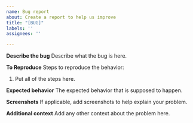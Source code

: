```yaml
---
name: Bug report
about: Create a report to help us improve
title: "[BUG]"
labels: ''
assignees: ''

---
```


**Describe the bug**
Describe what the bug is here.

**To Reproduce**
Steps to reproduce the behavior:
1. Put all of the steps here.

**Expected behavior**
The expected behavior that is supposed to happen.

**Screenshots**
If applicable, add screenshots to help explain your problem.

**Additional context**
Add any other context about the problem here.
